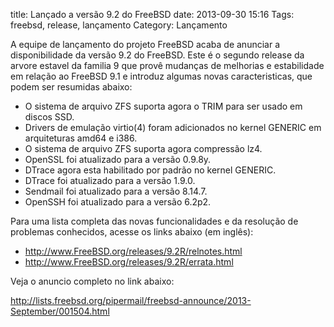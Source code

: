 title: Lançado a versão 9.2 do FreeBSD
date: 2013-09-30 15:16
Tags: freebsd, release, lançamento
Category: Lançamento

A equipe de lançamento do projeto FreeBSD acaba de anunciar a disponibilidade
da versão 9.2 do FreeBSD. Este é o segundo release da arvore estavel da familia
9 que provê mudanças de melhorias e estabilidade em relação ao FreeBSD 9.1 e 
introduz algumas novas caracteristicas, que podem ser resumidas abaixo:

* O sistema de arquivo ZFS suporta agora o TRIM para ser usado em discos SSD.
* Drivers de emulação virtio(4) foram adicionados no kernel GENERIC em arquiteturas
  amd64 e i386.
* O sistema de arquivo ZFS suporta agora compressão lz4.
* OpenSSL foi atualizado para a versão 0.9.8y.
* DTrace agora esta habilitado por padrão no kernel GENERIC.
* DTrace foi atualizado para a versão 1.9.0.
* Sendmail foi atualizado para a versão 8.14.7.
* OpenSSH foi atualizado para a versão 6.2p2.

Para uma lista completa das novas funcionalidades e da resolução de problemas
conhecidos, acesse os links abaixo (em inglês):

* <http://www.FreeBSD.org/releases/9.2R/relnotes.html>
* <http://www.FreeBSD.org/releases/9.2R/errata.html>

Veja o anuncio completo no link abaixo:

<http://lists.freebsd.org/pipermail/freebsd-announce/2013-September/001504.html>
